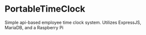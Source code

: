 # PortableTimeClock
Simple api-based employee time clock system. Utilizes ExpressJS, MariaDB, and a Raspberry Pi

